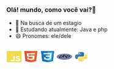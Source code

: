 ### Olá! mundo, como você vai?👋

- 🔭 Na busca de um estagio
- 🌱 Estudando atualmente: Java e php
- 😄 Pronomes: ele/dele

<div style="display: inline_block"><br>
  <img align="center" alt="Js" height="30" width="40" src="https://raw.githubusercontent.com/devicons/devicon/master/icons/javascript/javascript-plain.svg">
  <img align="center" alt="HTML" height="30" width="40" src="https://raw.githubusercontent.com/devicons/devicon/master/icons/html5/html5-original.svg">
  <img align="center" alt="CSS" height="30" width="40" src="https://raw.githubusercontent.com/devicons/devicon/master/icons/css3/css3-original.svg">
     <img align="center" alt="Python" height="30" width="40" src="https://raw.githubusercontent.com/devicons/devicon/master/icons/php/php-original.svg">
  <img align="center" alt="Python" height="30" width="40" src="https://raw.githubusercontent.com/devicons/devicon/master/icons/python/python-original.svg">

</div>
